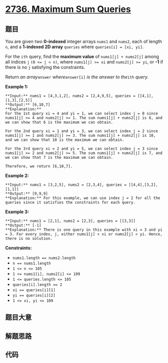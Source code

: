 # [2736. Maximum Sum Queries](https://leetcode.com/problems/maximum-sum-queries)

## 题目

You are given two **0-indexed** integer arrays `nums1` and `nums2`, each of
length `n`, and a **1-indexed 2D array** `queries` where `queries[i] = [xi,
yi]`.

For the `ith` query, find the **maximum value** of `nums1[j] + nums2[j]` among
all indices `j` `(0 <= j < n)`, where `nums1[j] >= xi` and `nums2[j] >= yi`,
or **-1** if there is no `j` satisfying the constraints.

Return _an array_`answer` _where_`answer[i]` _is the answer to the_`ith`
_query._



**Example 1:**

    
    
    **Input:** nums1 = [4,3,1,2], nums2 = [2,4,9,5], queries = [[4,1],[1,3],[2,5]]
    **Output:** [6,10,7]
    **Explanation:** 
    For the 1st query xi = 4 and yi = 1, we can select index j = 0 since nums1[j] >= 4 and nums2[j] >= 1. The sum nums1[j] + nums2[j] is 6, and we can show that 6 is the maximum we can obtain.
    
    For the 2nd query xi = 1 and yi = 3, we can select index j = 2 since nums1[j] >= 1 and nums2[j] >= 3. The sum nums1[j] + nums2[j] is 10, and we can show that 10 is the maximum we can obtain. 
    
    For the 3rd query xi = 2 and yi = 5, we can select index j = 3 since nums1[j] >= 2 and nums2[j] >= 5. The sum nums1[j] + nums2[j] is 7, and we can show that 7 is the maximum we can obtain.
    
    Therefore, we return [6,10,7].
    

**Example 2:**

    
    
    **Input:** nums1 = [3,2,5], nums2 = [2,3,4], queries = [[4,4],[3,2],[1,1]]
    **Output:** [9,9,9]
    **Explanation:** For this example, we can use index j = 2 for all the queries since it satisfies the constraints for each query.
    

**Example 3:**

    
    
    **Input:** nums1 = [2,1], nums2 = [2,3], queries = [[3,3]]
    **Output:** [-1]
    **Explanation:** There is one query in this example with xi = 3 and yi = 3. For every index, j, either nums1[j] < xi or nums2[j] < yi. Hence, there is no solution. 
    



**Constraints:**

  * `nums1.length == nums2.length` 
  * `n == nums1.length `
  * `1 <= n <= 105`
  * `1 <= nums1[i], nums2[i] <= 109 `
  * `1 <= queries.length <= 105`
  * `queries[i].length == 2`
  * `xi == queries[i][1]`
  * `yi == queries[i][2]`
  * `1 <= xi, yi <= 109`


## 题目大意

## 解题思路

## 代码

```javascript

```

